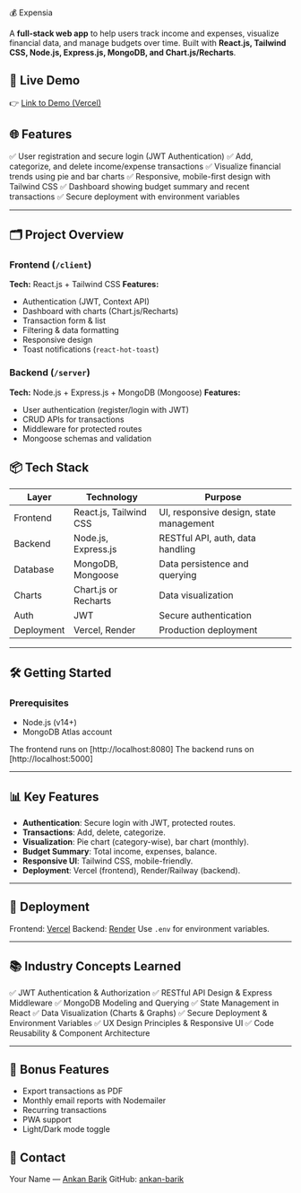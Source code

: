 💰 Expensia


A **full-stack web app** to help users track income and expenses, visualize financial data, and manage budgets over time. Built with **React.js, Tailwind CSS, Node.js, Express.js, MongoDB, and Chart.js/Recharts**.

## 🚀 Live Demo

👉 [Link to Demo (Vercel)](https://your-app-url.com)



## 🌐 Features

✅ User registration and secure login (JWT Authentication)
✅ Add, categorize, and delete income/expense transactions
✅ Visualize financial trends using pie and bar charts
✅ Responsive, mobile-first design with Tailwind CSS
✅ Dashboard showing budget summary and recent transactions
✅ Secure deployment with environment variables

---

## 🗂️ Project Overview

### Frontend (`/client`)

**Tech:** React.js + Tailwind CSS
**Features:**

* Authentication (JWT, Context API)
* Dashboard with charts (Chart.js/Recharts)
* Transaction form & list
* Filtering & data formatting
* Responsive design
* Toast notifications (`react-hot-toast`)


### Backend (`/server`)

**Tech:** Node.js + Express.js + MongoDB (Mongoose)
**Features:**

* User authentication (register/login with JWT)
* CRUD APIs for transactions
* Middleware for protected routes
* Mongoose schemas and validation


## 📦 Tech Stack

| Layer      | Technology             | Purpose                                 |
| ---------- | ---------------------- | --------------------------------------- |
| Frontend   | React.js, Tailwind CSS | UI, responsive design, state management |
| Backend    | Node.js, Express.js    | RESTful API, auth, data handling        |
| Database   | MongoDB, Mongoose      | Data persistence and querying           |
| Charts     | Chart.js or Recharts   | Data visualization                      |
| Auth       | JWT                    | Secure authentication                   |
| Deployment | Vercel, Render         | Production deployment                   |

---

## 🛠️ Getting Started

### Prerequisites

* Node.js (v14+)
* MongoDB Atlas account

The frontend runs on [http://localhost:8080]
The backend runs on [http://localhost:5000]

---

## 📊 Key Features

* **Authentication**: Secure login with JWT, protected routes.
* **Transactions**: Add, delete, categorize.
* **Visualization**: Pie chart (category-wise), bar chart (monthly).
* **Budget Summary**: Total income, expenses, balance.
* **Responsive UI**: Tailwind CSS, mobile-friendly.
* **Deployment**: Vercel (frontend), Render/Railway (backend).

---

## 🚀 Deployment

Frontend: [Vercel](https://vercel.com)
Backend: [Render](https://render.com) 
Use `.env` for environment variables.

---

## 📚 Industry Concepts Learned

✅ JWT Authentication & Authorization
✅ RESTful API Design & Express Middleware
✅ MongoDB Modeling and Querying
✅ State Management in React
✅ Data Visualization (Charts & Graphs)
✅ Secure Deployment & Environment Variables
✅ UX Design Principles & Responsive UI
✅ Code Reusability & Component Architecture

---

## 📌 Bonus Features 

* Export transactions as PDF
* Monthly email reports with Nodemailer
* Recurring transactions
* PWA support
* Light/Dark mode toggle



## 📧 Contact

Your Name — [Ankan Barik](mailto:ankanbarik2004@gmail.com)
GitHub: [ankan-barik](https://github.com/ankan-barik)

